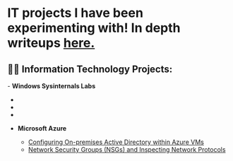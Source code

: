 <h1>IT projects I have been experimenting with! In depth writeups <a href="https://medium.com/@henryossinger">here.</a></h1>

<h2>👨‍💻 Information Technology Projects:</h2>
- <b>Windows Sysinternals Labs</b>

  -
  -
  -
  
- <b>Microsoft Azure</b>

  - [Configuring On-premises Active Directory within Azure VMs](https://github.com/henryossinger/Active-Directory)
  - [Network Security Groups (NSGs) and Inspecting Network Protocols](https://github.com/henryossinger/Network-Protocols)





